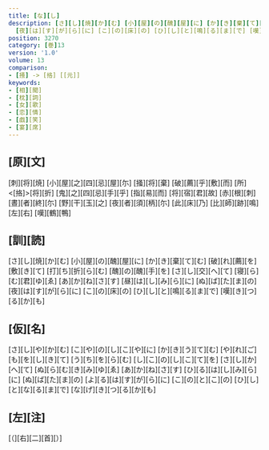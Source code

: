 ```yaml
---
title: [な][し]
description: [さ][し][焼][か][む] [小][屋][の][醜][屋][に] [か][き][棄][て][む] [破][れ][薦][を][敷][き][て] [打][ち][折][ら][む] [醜][の][醜][手][を] [さ][し][交][へ][て] [寝][ら][む][君][ゆ][ゑ] [あ][か][ね][さ][す] [昼][は][し][み][ら][に] [ぬ][ば][た][ま][の]
  [夜][は][す][が][ら][に] [こ][の][床][の] [ひ][し][と][鳴][る][ま][で] [嘆][き][つ][る][か][も]
position: 3270
category: [巻]13
version: '1.0'
volume: 13
comparison:
- [掻] -> [挌] [[元]]
keywords:
- [相][聞]
- [枕][詞]
- [女][歌]
- [恋][情]
- [戯][笑]
- [宴][席]
---
```


## [原][文]

[刺][将][焼] [小][屋][之][四][忌][屋][尓] [掻][将][棄] [破][薦][乎][敷][而] [所]<[挌]>[将][折] [鬼][之][四][忌][手][乎] [指][易][而] [将][宿][君][故] [赤][根][刺] [晝][者][終][尓] [野][干][玉][之] [夜][者][須][柄][尓] [此][床][乃] [比][師][跡][鳴][左][右] [嘆][鶴][鴨]

## [訓][読]

[さ][し][焼][か][む] [小][屋][の][醜][屋][に] [か][き][棄][て][む] [破][れ][薦][を][敷][き][て] [打][ち][折][ら][む] [醜][の][醜][手][を] [さ][し][交][へ][て] [寝][ら][む][君][ゆ][ゑ] [あ][か][ね][さ][す] [昼][は][し][み][ら][に] [ぬ][ば][た][ま][の] [夜][は][す][が][ら][に] [こ][の][床][の] [ひ][し][と][鳴][る][ま][で] [嘆][き][つ][る][か][も]

## [仮][名]

[さ][し][や][か][む] [こ][や][の][し][こ][や][に] [か][き][う][て][む] [や][れ][ご][も][を][し][き][て] [う][ち][を][ら][む] [し][こ][の][し][こ][て][を] [さ][し][か][へ][て] [ぬ][ら][む][き][み][ゆ][ゑ] [あ][か][ね][さ][す] [ひ][る][は][し][み][ら][に] [ぬ][ば][た][ま][の] [よ][る][は][す][が][ら][に] [こ][の][と][こ][の] [ひ][し][と][な][る][ま][で] [な][げ][き][つ][る][か][も]

## [左][注]

[（][右][二][首][）]
